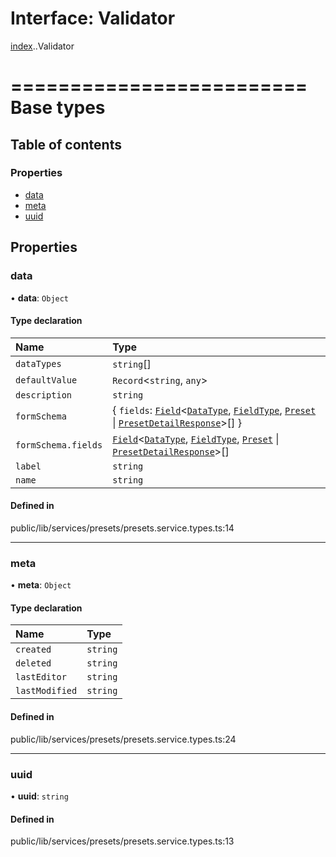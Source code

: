 # Interface: Validator

[index](../wiki/index).[<internal>](../wiki/index.%3Cinternal%3E).Validator

=========================
Base types
=========================

## Table of contents

### Properties

- [data](../wiki/index.%3Cinternal%3E.Validator#data)
- [meta](../wiki/index.%3Cinternal%3E.Validator#meta)
- [uuid](../wiki/index.%3Cinternal%3E.Validator#uuid)

## Properties

### data

• **data**: `Object`

#### Type declaration

| Name | Type |
| :------ | :------ |
| `dataTypes` | `string`[] |
| `defaultValue` | `Record`<`string`, `any`\> |
| `description` | `string` |
| `formSchema` | { `fields`: [`Field`](../wiki/index.Field)<[`DataType`](../wiki/index.%3Cinternal%3E.DataType), [`FieldType`](../wiki/index.%3Cinternal%3E.FieldType), [`Preset`](../wiki/index.%3Cinternal%3E#preset) \| [`PresetDetailResponse`](../wiki/index.%3Cinternal%3E#presetdetailresponse)\>[]  } |
| `formSchema.fields` | [`Field`](../wiki/index.Field)<[`DataType`](../wiki/index.%3Cinternal%3E.DataType), [`FieldType`](../wiki/index.%3Cinternal%3E.FieldType), [`Preset`](../wiki/index.%3Cinternal%3E#preset) \| [`PresetDetailResponse`](../wiki/index.%3Cinternal%3E#presetdetailresponse)\>[] |
| `label` | `string` |
| `name` | `string` |

#### Defined in

public/lib/services/presets/presets.service.types.ts:14

___

### meta

• **meta**: `Object`

#### Type declaration

| Name | Type |
| :------ | :------ |
| `created` | `string` |
| `deleted` | `string` |
| `lastEditor` | `string` |
| `lastModified` | `string` |

#### Defined in

public/lib/services/presets/presets.service.types.ts:24

___

### uuid

• **uuid**: `string`

#### Defined in

public/lib/services/presets/presets.service.types.ts:13
